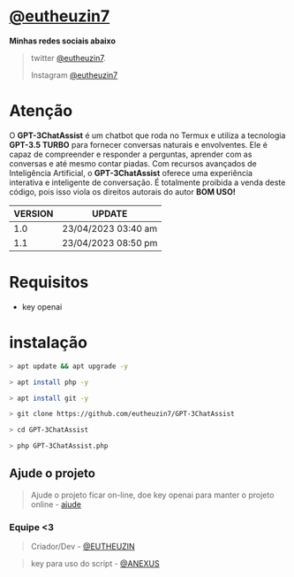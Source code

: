 # **[@eutheuzin7](https://github.com/eutheuzin7)**
**Minhas redes sociais abaixo**

> twitter [@eutheuzin7](https://twitter.com/eutheuzin7).
> 
> Instagram [@eutheuzin7](https://instagram.com/eutheuzin7)

# Atenção
O **GPT-3ChatAssist** é um chatbot que roda no Termux e utiliza a tecnologia **GPT-3.5 TURBO** para fornecer conversas naturais e envolventes. Ele é capaz de compreender e responder a perguntas, aprender com as conversas e até mesmo contar piadas. Com recursos avançados de Inteligência Artificial, o **GPT-3ChatAssist** oferece uma experiência interativa e inteligente de conversação. É totalmente proibida a venda deste código, pois isso viola os direitos autorais do autor **BOM USO!**

VERSION | UPDATE
:--------- | :------:
1.0 | 23/04/2023 03:40 am
1.1 | 23/04/2023 08:50 pm

# Requisitos
- key openai

# instalação
```sh
> apt update && apt upgrade -y
```
```sh
> apt install php -y
```
```sh
> apt install git -y 
```
```sh
> git clone https://github.com/eutheuzin7/GPT-3ChatAssist
```
```sh
> cd GPT-3ChatAssist 
```
```sh
> php GPT-3ChatAssist.php
```

## Ajude o projeto
> Ajude o projeto ficar on-line, doe key openai para manter o projeto online - [ajude](https://t.me/EUTHEUZIN)

### Equipe <3
> Criador/Dev - [@EUTHEUZIN](https://t.me/EUTHEUZIN)

> key para uso do script - [@ANEXUS](https://t.me/ANEXUSSTORE)
